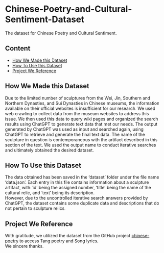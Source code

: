 # Chinese-Poetry-and-Cultural-Sentiment-Dataset
The dataset for Chinese Poetry and Cultural Sentiment.
## Content

- [How We Made this Dataset](#how-we-made-this-dataset)
- [How To Use this Dataset](#how-to-use-this-dataset)
- [Project We Reference](#project-we-reference)



## How We Made this Dataset
Due to the limited number of sculptures from the Wei, Jin, Southern and Northern Dynasties, and Sui Dynasties in Chinese museums, the information available on their official websites is insufficient for our research. We used web crawling to collect data from the museum websites to address this issue. We then used this data to query wiki pages and organized the search results using ChatGPT to generate text data that met our needs. The output generated by ChatGPT was used as input and searched again, using ChatGPT to retrieve and generate the final text data. The name of the sculpture in question is contemporaneous with the artifact described in this section of the text. We used the output name to conduct iterative searches and ultimately obtained the desired dataset.
## How To Use this Dataset
The data obtained has been saved in the ‘dataset’ folder under the file name ‘data.json’. Each entry in this file contains information about a sculpture artifact, with ‘id’ being the assigned number, ‘title’ being the name of the cultural relic, and ‘text’ being its description. 
<br>
However, due to the uncontrolled iterative search answers provided by ChatGPT, the dataset contains some duplicate data and descriptions that do not pertain to sculpture relics.
## Project We Reference
With gratitude, we utilized the dataset from the GitHub project [chinese-poetry](https://github.com/chinese-poetry/chinese-poetry) to access Tang poetry and Song lyrics. 
<br>
We sincere thanks.
